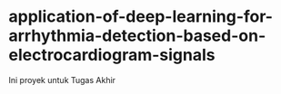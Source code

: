 # application-of-deep-learning-for-arrhythmia-detection-based-on-electrocardiogram-signals
Ini proyek untuk Tugas Akhir
